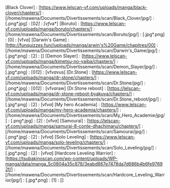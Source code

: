[Black Clover] : [https://www.lelscan-vf.com/uploads/manga/black-clover/chapters/] : [/home/mawena/Documents/Divertissements/scan/Black_Clover/jpg/] : [.png*.jpg] : [0*2] : [vf*va*]
[Boruto] : [https://www.lelscan-vf.com/uploads/manga/boruto/chapters/] : [/home/mawena/Documents/Divertissements/scan/Boruto/jpg/] : [.jpg*.png] : [0] : [vf*va*]
[Darwin's Game] : [http://funquizzes.fun//uploads/manga/arwin's%20Game/chapitres/00] : [/home/mawena/Documents/Divertissements/scan/Darwin's_Game/jpg/] : [.jpg*.png] : [2] : []
[Demon Slayer] : [https://www.lelscan-vf.com/uploads/manga/kimetsu-no-yaiba/chapters/] : [/home/mawena/Documents/Divertissements/scan/Demon_Slayer/jpg/] : [.jpg*.png] : [0*1*2] : [vf*va*vus]
[Dr.Stone] : [https://www.lelscan-vf.com/uploads/manga/dr-stone/chapters/] : [/home/mawena/Documents/Divertissements/scan/Dr.Stone/jpg/] : [.png*.jpg] : [0*1*2] : [vf*va*raw]
[Dr.Stone reboot] : [https://lelscan-vf.com/uploads/manga/dr-stone-reboot-byakuya/chapters/] : [/home/mawena/Documents/Divertissements/scan/Dr.Stone_reboot/jpg/] : [.jpg*.png] : [2] : [vf*va*]
[My hero Academia] : [https://www.lelscan-vf.com/uploads/manga/my-hero-academia/chapters/] : [/home/mawena/Documents/Divertissements/scan/My_Hero_Academie/jpg/] : [.png*.jpg] : [2] : [vf*va*]
[Samouraï] : [https://lelscan-vf.com/uploads/manga/samurai-8-conte-dhachimaru/chapters/] : [/home/mawena/Documents/Divertissements/scan/Samourai/jpg/] : [.png*.jpg] : [2] : [vf*va*]
[Solo Leveling] : [https://www.lelscan-vf.com/uploads/manga/solo-leveling/chapters/] : [/home/mawena/Documents/Divertissements/scan/Solo_Leveling/jpg/] : [.jpg*.png] : [2] : [vf*va*]
[Hardcore Leveling Warrior] : [https://tsubakinoscan.com/wp-content/uploads/WP-manga/data/manga_5c0804a35c878/3eabd867e7478da7d686b4b6fe97692f/] : [/home/mawena/Documents/Divertissements/scan/Hardcore_Leveling_Warrior/jpg/] : [.jpg*.png] : [1] : []